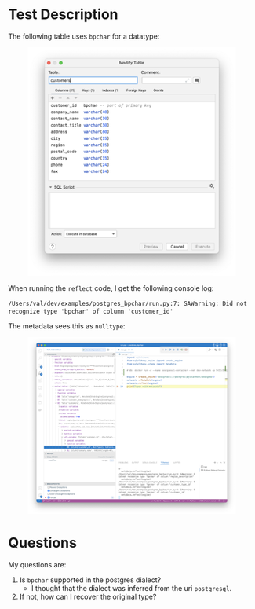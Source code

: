 # Test Description

The following table uses `bpchar` for a datatype:

<figure><img src="./images/table-def.png"></figure>

When running the `reflect` code, I get the following console log:

```
/Users/val/dev/examples/postgres_bpchar/run.py:7: SAWarning: Did not recognize type 'bpchar' of column 'customer_id'
```

The metadata sees this as `nulltype`:

<figure><img src="./images/null-type.png"></figure>

# Questions

My questions are:

1. Is `bpchar` supported in the postgres dialect?
   * I thought that the dialect was inferred from the uri `postgresql`.
2. If not, how can I recover the original type?